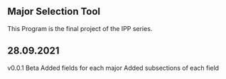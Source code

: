 Major Selection Tool
---------------------

This Program is the final project of the IPP series.
 
28.09.2021
-----------

v0.0.1 Beta
Added fields for each major
Added subsections of each field